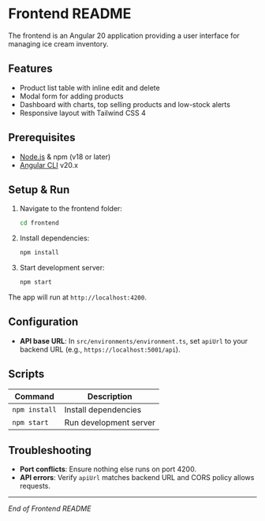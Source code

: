 # Frontend README

The frontend is an Angular 20 application providing a user interface for managing ice cream inventory.

## Features

- Product list table with inline edit and delete
- Modal form for adding products
- Dashboard with charts, top selling products and low-stock alerts
- Responsive layout with Tailwind CSS 4

## Prerequisites

- [Node.js](https://nodejs.org/) & npm (v18 or later)
- [Angular CLI](https://angular.io/cli) v20.x

## Setup & Run

1. Navigate to the frontend folder:

   ```bash
   cd frontend
   ```

2. Install dependencies:

   ```bash
   npm install
   ```

3. Start development server:

   ```bash
   npm start
   ```

The app will run at `http://localhost:4200`.

## Configuration

- **API base URL**: In `src/environments/environment.ts`, set `apiUrl` to your backend URL (e.g., `https://localhost:5001/api`).

## Scripts

| Command       | Description            |
| ------------- | ---------------------- |
| `npm install` | Install dependencies   |
| `npm start`   | Run development server |

## Troubleshooting

- **Port conflicts**: Ensure nothing else runs on port 4200.
- **API errors**: Verify `apiUrl` matches backend URL and CORS policy allows requests.

---

_End of Frontend README_
